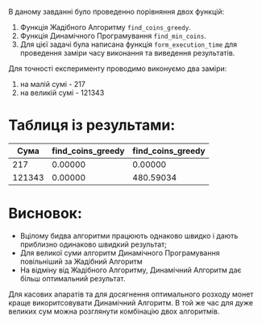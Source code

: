 В даному завданні було проведенно порівняння двох функцій:<br>
1. Функція Жадібного Алгоритму `find_coins_greedy`.<br>
2. Функція Динамічного Програмування `find_min_coins`.<br>
3. Для цієї задачі була написана функція `form_execution_time` для проведення заміри часу виконання та виведення результатів.<br>

Для точності експерименту проводимо виконуємо два заміри:<br>
1. на малій сумі - 217<br>
2. на великій сумі - 121343<br>

# Таблиця із результами:
| Сума            |find_coins_greedy | find_coins_greedy |  
|-----------------|------------------|-------------------|
| 217             | 0.00000          | 0.00000           | 
| 121343          | 0.00000          | 480.59034         | 

# Висновок:

- Вцілому бидва алгоритми працюють однаково швидко і дають приблизно одинаково швидкий результат;
- Для великої суми алгоритм Динамічного Програмування повільніший за Жадібний Алгоритм
- На відміну від Жадібного Алгоритму, Динамічний Алгоритм дає більш оптимальний результат.

Для касових апаратів та для досягнення оптимального розходу монет краще викоритсовувати Динамічний Алгоритм. В той же час для дуже великих сум можна розглянути комбінацію двох алгоритмів.
